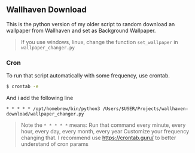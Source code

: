 ## Wallhaven Download

This is the python version of my older script to random download an wallpaper from Wallhaven and set as Background Wallpaper.

> If you use windows, linux, change the function `set_wallpaper` in `wallpaper_changer.py`

### Cron

To run that script automatically with some frequency, use crontab. 

```bash
$ crontab -e
```

And i add the following line

`* * * * * /opt/homebrew/bin/python3 /Users/$USER/Projects/wallhaven-download/wallpaper_changer.py`

> Note the `* * * * *` means: Run that command every minute, every hour, every day, every month, every year
Customize your frequency changing that. I recommend use https://crontab.guru/ to better understand of cron params
